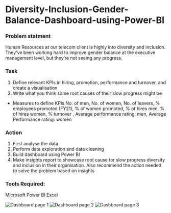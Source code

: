 # Diversity-Inclusion-Gender-Balance-Dashboard-using-Power-BI

### Problem statment
Human Resources at our telecom client is highly into diversity and inclusion. They’ve been working hard to improve gender balance at the executive management level, but they’re not seeing any progress. 

### Task
1) Define relevant KPIs in hiring, promotion, performance and turnover, and create a visualisation
2) Write what you think some root causes of their slow progress might be

* Measures to define KPIs
No. of men, No. of women, No. of leavers, % employees promoted (FY21), % of women promoted, % of hires men, % of hires women, % turnover , Average performance rating: men, Average Performance rating: women

### Action
1. First analyse the data
2. Perform data exploration and data cleaning 
3. Build dashboard using Power BI
4. Make insights report to showcase root cause for slow progress diversity and inclusion in their organisation. Also recommend the action needed to solve the problem  based on insights

### Tools Required:
Microsoft Power BI
Excel


![Dashboard page 1](https://user-images.githubusercontent.com/108605935/206829669-73eccecf-1560-48a4-99e7-7497afa43cdd.png)
![Dashboard page 2](https://user-images.githubusercontent.com/108605935/206829684-090e1d8f-0965-4f0c-8c4f-008c12c9f648.png)
![Dashboard page 3](https://user-images.githubusercontent.com/108605935/206829708-9029127e-35b2-4a9a-a432-a1ab7f67e715.png)

